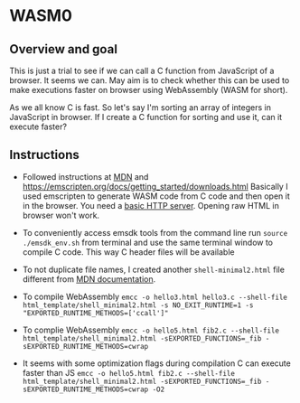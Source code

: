 # WASM0

## Overview and goal

This is just a trial to see if we can call a C function from JavaScript of a browser. It seems we can. May aim is to check whether this can be used to make executions faster on browser using WebAssembly (WASM for short).

As we all know C is fast. So let's say I'm sorting an array of integers in JavaScript in browser. If I create a C function for sorting and use it, can it execute faster?

## Instructions

- Followed instructions at [MDN](https://developer.mozilla.org/en-US/docs/WebAssembly/C_to_wasm) and https://emscripten.org/docs/getting_started/downloads.html Basically I used emscripten to generate WASM code from C code and then open it in the browser. You need a [basic HTTP server](https://github.com/ritwickdey/vscode-live-server-plus-plus). Opening raw HTML in browser won't work.

- To conveniently access emsdk tools from the command line run `source ./emsdk_env.sh` from terminal and use the same terminal window to compile C code. This way C header files will be available

- To not duplicate file names, I created another `shell-minimal2.html` file different from [MDN documentation](https://developer.mozilla.org/en-US/docs/WebAssembly/C_to_wasm#calling_a_custom_function_defined_in_c).

- To compile WebAssembly `emcc -o hello3.html hello3.c --shell-file html_template/shell_minimal2.html -s NO_EXIT_RUNTIME=1 -s "EXPORTED_RUNTIME_METHODS=['ccall']"`

- To complie WebAssembly `emcc -o hello5.html fib2.c --shell-file html_template/shell_minimal2.html -sEXPORTED_FUNCTIONS=_fib -sEXPORTED_RUNTIME_METHODS=cwrap`

- It seems with some optimization flags during compilation C can execute faster than JS `emcc -o hello5.html fib2.c --shell-file html_template/shell_minimal2.html -sEXPORTED_FUNCTIONS=_fib -sEXPORTED_RUNTIME_METHODS=cwrap -O2`

